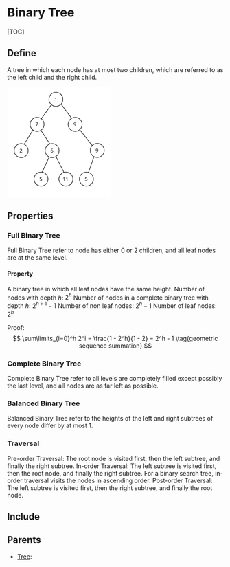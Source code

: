 # Binary Tree

[TOC]

## Define

A tree in which each node has at most two children, which are referred to as the left child and the right child.

<img src="./assets/Binary_tree_v2.svg" alt="Binary_tree_v2" style="zoom: 25%;" />

## Properties

### Full Binary Tree

Full Binary Tree refer to node has either 0 or 2 children, and all leaf nodes are at the same level.

#### Property

A binary tree in which all leaf nodes have the same height.
Number of nodes with depth $h$: $2^h$
Number of nodes in a complete binary tree with depth $h$: $2^{h+1} - 1$ 
Number of non leaf nodes: $2^h - 1$
Number of leaf nodes: $2^h$  

Proof: 
$$
\sum\limits_{i=0}^h 2^i = \frac{1 - 2^h}{1 - 2} = 2^h - 1  \tag{geometric sequence summation}
$$



### Complete Binary Tree

Complete Binary Tree refer to all levels are completely filled except possibly the last level, and all nodes are as far left as possible.

### Balanced Binary Tree

Balanced Binary Tree refer to the heights of the left and right subtrees of every node differ by at most 1.

### Traversal
Pre-order Traversal: The root node is visited first, then the left subtree, and finally the right subtree.
In-order Traversal: The left subtree is visited first, then the root node, and finally the right subtree. For a binary search tree, in-order traversal visits the nodes in ascending order.
Post-order Traversal: The left subtree is visited first, then the right subtree, and finally the root node.

## Include

## Parents

- [Tree](./Tree.md): 

